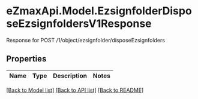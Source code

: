 # eZmaxApi.Model.EzsignfolderDisposeEzsignfoldersV1Response
Response for POST /1/object/ezsignfolder/disposeEzsignfolders

## Properties

Name | Type | Description | Notes
------------ | ------------- | ------------- | -------------

[[Back to Model list]](../README.md#documentation-for-models) [[Back to API list]](../README.md#documentation-for-api-endpoints) [[Back to README]](../README.md)

